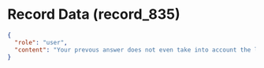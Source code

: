 # Record Data (record_835)

```json
{
  "role": "user",
  "content": "Your prevous answer does not even take into account the later life things we discussed."
}
```
